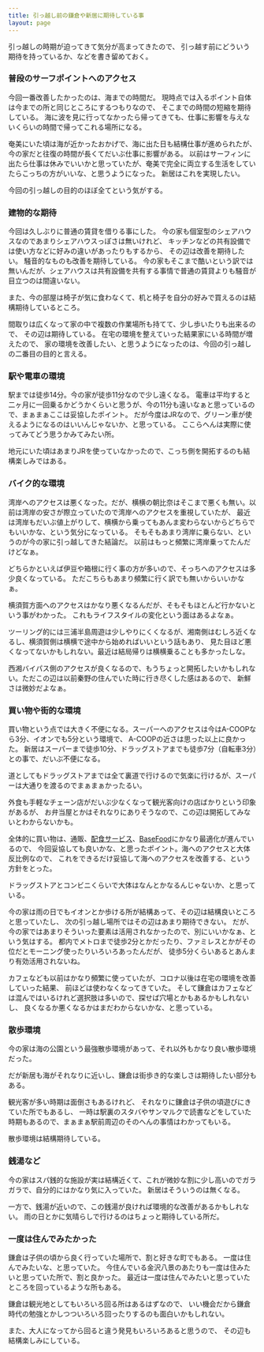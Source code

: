 ```yaml
---
title: 引っ越し前の鎌倉や新居に期待している事
layout: page
---
```

引っ越しの時期が迫ってきて気分が高まってきたので、
引っ越す前にどういう期待を持っているか、などを書き留めておく。

### 普段のサーフポイントへのアクセス

今回一番改善したかったのは、海までの時間だ。
現時点では入るポイント自体は今までの所と同じところにするつもりなので、
そこまでの時間の短縮を期待している。
海に波を見に行ってなかったら帰ってきても、仕事に影響を与えないくらいの時間で帰ってこれる場所になる。

奄美にいた頃は海が近かったおかげで、海に出た日も結構仕事が進められたが、今の家だと往復の時間が長くてだいぶ仕事に影響がある。
以前はサーフィンに出たら仕事は休みでいいかと思っていたが、奄美で完全に両立する生活をしていたらこっちの方がいいな、と思うようになった。
新居はこれを実現したい。

今回の引っ越しの目的のほぼ全てという気がする。

### 建物的な期待

今回は久しぶりに普通の賃貸を借りる事にした。
今の家も個室型のシェアハウスなのであまりシェアハウスっぽさは無いけれど、
キッチンなどの共有設備では使い方などに好みの違いがあったりもするから、
その辺は改善を期待したい。
騒音的なものも改善を期待している。
今の家もそこまで酷いという訳では無いんだが、シェアハウスは共有設備を共有する事情で普通の賃貸よりも騒音が目立つのは間違いない。

また、今の部屋は椅子が気に食わなくて、机と椅子を自分の好みで買えるのは結構期待しているところ。

間取りは広くなって家の中で複数の作業場所も持てて、少し歩いたりも出来るので、
その辺は期待している。
在宅の環境を整えていった結果家にいる時間が増えたので、
家の環境を改善したい、と思うようになったのは、今回の引っ越しの二番目の目的と言える。

### 駅や電車の環境

駅までは徒歩14分。今の家が徒歩11分なので少し遠くなる。
電車は平均すると二ヶ月に一回乗るかどうかくらいと思うが、今の11分も遠いなぁと思っているので、まぁまぁここは妥協したポイント。
だが今度はJRなので、グリーン車が使えるようになるのはいいんじゃないか、と思っている。
ここらへんは実際に使ってみてどう思うかみてみたい所。

地元にいた頃はあまりJRを使っていなかったので、こっち側を開拓するのも結構楽しみではある。

### バイク的な環境

湾岸へのアクセスは悪くなった。だが、横横の朝比奈はそこまで悪くも無い。以前は湾岸の安さが際立っていたので湾岸へのアクセスを重視していたが、
最近は湾岸もだいぶ値上がりして、横横から乗ってもあんま変わらないからどちらでもいいかな、という気分になっている。
そもそもあまり湾岸に乗らない、というのが今の家に引っ越してきた結論だ。
以前はもっと頻繁に湾岸乗ってたんだけどなぁ。

どちらかといえば伊豆や箱根に行く事の方が多いので、そっちへのアクセスは多少良くなっている。
ただこちらもあまり頻繁に行く訳でも無いからいいかなぁ。

横須賀方面へのアクセスはかなり悪くなるんだが、そもそもほとんど行かないという事がわかった。
これもライフスタイルの変化という面はあるよなぁ。

ツーリング的には三浦半島周遊は少しやりにくくなるが、湘南側はむしろ近くなるし、横須賀側は横横で途中から始めればいいという話もあり、
見た目ほど悪くなってないかもしれない。最近は結局帰りは横横乗ることも多かったしな。

西湘バイパス側のアクセスが良くなるので、もうちょっと開拓したいかもしれない。ただこの辺は以前秦野の住んでいた時に行き尽くした感はあるので、
新鮮さは微妙だよなぁ。

### 買い物や街的な環境

買い物という点では大きく不便になる。スーパーへのアクセスは今はA-COOPなら3分、イオンでも5分という環境で、
A-COOPの近さは思った以上に良かった。
新居はスーパーまで徒歩10分、ドラッグストアまでも徒歩7分（自転車3分）との事で、だいぶ不便になる。

道としてもドラッグストアまでは全て裏道で行けるので気楽に行けるが、スーパーは大通りを渡るのでまぁまぁかったるい。

外食も手軽なチェーン店がだいぶ少なくなって観光客向けの店ばかりという印象があるが、
お弁当屋とかはそれなりにありそうなので、この辺は開拓してみないとわからないかも。

全体的に買い物は、通販、[配食サービス](https://karino2.github.io/RandomThoughts/配食サービス)、[BaseFood](https://karino2.github.io/RandomThoughts/BaseFood)にかなり最適化が進んでいるので、
今回妥協しても良いかな、と思ったポイント。海へのアクセスと大体反比例なので、
これをできるだけ妥協して海へのアクセスを改善する、という方針をとった。

ドラッグストアとコンビニくらいで大体はなんとかなるんじゃないか、と思っている。

今の家は雨の日でもイオンとか歩ける所が結構あって、その辺は結構良いところと思っていたし、
次の引っ越し場所ではその辺はあまり期待できない。
だが、今の家ではあまりそういった要素は活用されなかったので、別にいいかなぁ、という気はする。
都内でメトロまで徒歩2分とかだったり、ファミレスとかがその位だとモーニング使ったりいろいろあったんだが、
徒歩5分くらいあるとあんまり有効活用されないね。

カフェなども以前はかなり頻繁に使っていたが、コロナ以後は在宅の環境を改善していった結果、
前ほどは使わなくなってきていた。
そして鎌倉はカフェなどは混んではいるけれど選択肢は多いので、探せば穴場とかもあるかもしれないし、
良くなるか悪くなるかはまだわからないかな、と思っている。

### 散歩環境

今の家は海の公園という最強散歩環境があって、それ以外もかなり良い散歩環境だった。

だが新居も海がそれなりに近いし、鎌倉は街歩き的な楽しさは期待したい部分もある。

観光客が多い時期は面倒さもあるけれど、
それなりに鎌倉は子供の頃遊びにきていた所でもあるし、
一時は駅裏のスタバやサンマルクで読書などをしていた時期もあるので、まぁまぁ駅前周辺のそのへんの事情はわかってもいる。

散歩環境は結構期待している。

### 銭湯など

今の家はスパ銭的な施設が実は結構近くて、これが微妙な割に少し高いのでガラガラで、自分的にはかなり気に入っていた。
新居はそういうのは無くなる。

一方で、銭湯が近いので、この銭湯が良ければ環境的な改善があるかもしれない。
雨の日とかに気晴らしで行けるのはちょっと期待している所だ。

### 一度は住んでみたかった

鎌倉は子供の頃から良く行っていた場所で、割と好きな町でもある。
一度は住んでみたいな、と思っていた。
今住んでいる金沢八景のあたりも一度は住みたいと思っていた所で、割と良かった。
最近は一度は住んでみたいと思っていたところを回っているような所もある。

鎌倉は観光地としてもいろいろ回る所はあるはずなので、
いい機会だから鎌倉時代の勉強とかしつついろいろ回ったりするのも面白いかもしれない。

また、大人になってから回ると違う発見もいろいろあると思うので、
その辺も結構楽しみにしている。